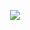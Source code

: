 <p align="center">
  <img src="https://user-images.githubusercontent.com/46238123/168731972-cc4df87a-c4f7-4f96-bf9c-42bf3aea79dc.gif"/>
</p>
<h3 align="center"> 
